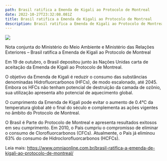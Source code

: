 ```yaml
---
path: Brasil ratifica a Emenda de Kigali ao Protocolo de Montreal
date: 2022-10-27T23:32:08.081Z
title: Brasil ratifica a Emenda de Kigali ao Protocolo de Montreal
description: Brasil ratifica a Emenda de Kigali ao Protocolo de Montreal
---
```

<!--StartFragment-->

![](https://www.omniaonline.com.br/wp-content/uploads/2022/10/Site-LinkedIn-Facebook-2022-10-27T142121.780.png)

Nota conjunta do Ministério do Meio Ambiente e Ministério das Relações Exteriores – Brasil ratifica a Emenda de Kigali ao Protocolo de Montreal

Em 19 de outubro, o Brasil depositou junto às Nações Unidas carta de aceitação da Emenda de Kigali ao Protocolo de Montreal.

O objetivo da Emenda de Kigali é reduzir o consumo das substâncias denominadas Hidrofluorcarbonos (HFCs), de modo escalonado, até 2045. Embora os HFCs não tenham potencial de destruição da camada de ozônio, sua utilização apresenta alto potencial de aquecimento global.

O cumprimento da Emenda de Kigali pode evitar o aumento de 0.4°C da temperatura global até o final do século e complementa as ações vigentes no âmbito do Protocolo de Montreal.

O Brasil é Parte do Protocolo de Montreal e apresenta resultados exitosos em seu cumprimento. Em 2010, o País cumpriu o compromisso de eliminar o consumo de Clorofluorcarbonos (CFCs). Atualmente, o País já eliminou 63% do consumo de Hidroclorofluorcarbonos (HCFCs).

Leia mais: https://www.omniaonline.com.br/brasil-ratifica-a-emenda-de-kigali-ao-protocolo-de-montreal/

<!--EndFragment-->